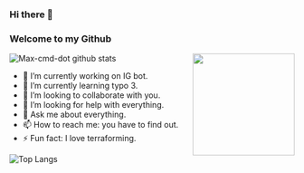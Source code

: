 ### Hi there 👋
### Welcome to my Github

![Max-cmd-dot github stats](https://github-readme-stats.vercel.app/api?username=Max-cmd-dot&theme=dark&show_icons=true&theme=aura)
<img align="right" alt="" src="https://github.githubassets.com/images/modules/site/social-cards/github-social.png" height="180" />

- 🔭 I’m currently working on IG bot.
- 🌱 I’m currently learning typo 3.
- 👯 I’m looking to collaborate with you.
- 🤔 I’m looking for help with everything.
- 💬 Ask me about everything.
- 📫 How to reach me: you have to find out.
- ⚡ Fun fact: I love terraforming.


![Top Langs](https://github-readme-stats.vercel.app/api/top-langs/?username=anuraghazra&layout=compact)
